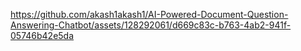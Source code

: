 

https://github.com/akash1akash1/AI-Powered-Document-Question-Answering-Chatbot/assets/128292061/d669c83c-b763-4ab2-941f-05746b42e5da

